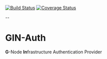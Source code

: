 [![Build Status](https://travis-ci.org/G-Node/gin-auth.svg?branch=master)](https://travis-ci.org/G-Node/gin-auth)
[![Coverage Status](https://coveralls.io/repos/github/G-Node/gin-auth/badge.svg?branch=master)](https://coveralls.io/github/G-Node/gin-auth?branch=master)

--

# GIN-Auth

**G**-Node **In**frastructure Authentication Provider
